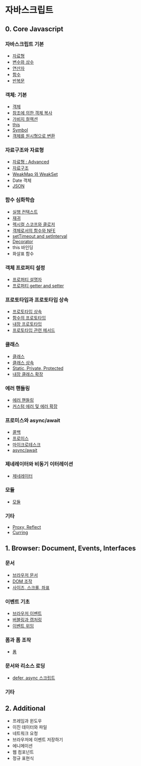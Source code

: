 # 자바스크립트

## 0. Core Javascript

### 자바스크립트 기본

- [자료형](/Language/Javascript/0.Core%20Javascript/Data%20Types.md)
- [변수와 상수](/Language/Javascript/0.Core%20Javascript/Variables.md)
- [연산자](/Language/Javascript/0.Core%20Javascript/Operators.md)
- [함수](/Language/Javascript/0.Core%20Javascript/Functions.md)
- [반복문](/Language/Javascript/0.Core%20Javascript/Iterators.md)

### 객체: 기본

- [객체](/Language/Javascript/0.Core%20Javascript/Objects.md)
- [참조에 의한 객체 복사](/Language/Javascript/0.Core%20Javascript/Object%20Reference%20and%20Copy.md)
- [가비지 컬렉션](/Language/Javascript/0.Core%20Javascript/Garbage%20Collections.md)
- [this](/Language/Javascript/0.Core%20Javascript/This.md)
- [Symbol](/Language/Javascript/0.Core%20Javascript/Symbols.md)
- [객체를 원시형으로 변환](/Language/Javascript/0.Core%20Javascript/Object%20to%20Primitive.md)

### 자료구조와 자료형

- [자료형 : Advanced](/Language/Javascript/0.Core%20Javascript/Data%20Types%20Advanced.md)
- [자료구조](/Language/Javascript/0.Core%20Javascript/Data%20Structures.md)
- [WeakMap 와 WeakSet](/Language/Javascript/0.Core%20Javascript/WeakMap%20and%20WeakSet.md)
- Date 객체
- [JSON](/Language/Javascript/0.Core%20Javascript/JSON.md)

### 함수 심화학습

- [실행 컨텍스트](/Language/Javascript/0.Core%20Javascript/Execution%20Context.md)
- [재귀](/Language/Javascript/0.Core%20Javascript/Recursion.md)
- [렉시컬 스코프와 클로저](/Language/Javascript/0.Core%20Javascript/Lexical%20Scope%20and%20Closure.md)
- [객체로서의 함수와 NFE](/Language/Javascript/0.Core%20Javascript/Function%20Object%20and%20NFE.md)
- [setTimeout and setInterval](/Language/Javascript/0.Core%20Javascript/SetTimeout%20and%20SetInterval.md)
- [Decorator](/Language/Javascript/0.Core%20Javascript/Decorators.md)
- this 바인딩
- 화살표 함수

### 객체 프로퍼티 설정

- [프로퍼티 설명자](/Language/Javascript/0.Core%20Javascript/Property%20Flags%20and%20Descriptors.md)
- [프로퍼티 getter and setter](/Language/Javascript/0.Core%20Javascript/Property%20Getter%20and%20Setter.md)

### 프로토타입과 프로토타입 상속

- [프로토타입 상속](/Language/Javascript/0.Core%20Javascript/Prototypal%20Inheritance.md)
- [함수의 프로토타입](/Language/Javascript/0.Core%20Javascript/Function's%20Prototype.md)
- [내장 프로토타입](/Language/Javascript/0.Core%20Javascript/Native%20Prototype.md)
- [프로토타입 관련 메서드](/Language/Javascript/0.Core%20Javascript/Prototype%20Methods.md)

### 클래스

- [클래스](/Language/Javascript/0.Core%20Javascript/Class.md)
- [클래스 상속](/Language/Javascript/0.Core%20Javascript/Class%20Inheritance.md)
- [Static, Private, Protected](/Language/Javascript/0.Core%20Javascript/Static,%20Private,%20Protected.md)
- [내장 클래스 확장](/Language/Javascript/0.Core%20Javascript/Extending%20Built-in%20Classes.md)

### 에러 핸들링

- [에러 핸들링](/Language/Javascript/0.Core%20Javascript/Error%20Handling.md)
- [커스텀 에러 및 에러 확장](/Language/Javascript/0.Core%20Javascript/Custom%20Errors.md)

### 프로미스와 async/await

- [콜백](/Language/Javascript/0.Core%20Javascript/Callback.md)
- [프로미스](/Language/Javascript/0.Core%20Javascript/Promise.md)
- [마이크로테스크](/Language/Javascript/0.Core%20Javascript/Microtask.md)
- [async/await](/Language/Javascript/0.Core%20Javascript/Async.Await.md)

### 제네레이터와 비동기 이터레이션

- [제네레이터](/Language/Javascript/0.Core%20Javascript/Generator.md)

### 모듈

- [모듈](/Language/Javascript/0.Core%20Javascript/Modules.md)

### 기타

- [Proxy, Reflect]()
- [Curring]()

## 1. Browser: Document, Events, Interfaces

### 문서

- [브라우저 문서](/Language/Javascript/1.Browser/Document.md)
- [DOM 조작](/Language/Javascript/1.Browser/DOM.md)
- [사이즈, 스크롤, 좌표](/Language/Javascript/1.Browser/Size,Scroll,Coordinates.md)

### 이벤트 기초

- [브라우저 이벤트](/Language/Javascript/1.Browser/Broswer_Event.md)
- [버블링과 캡처링](/Language/Javascript/1.Browser/Bubbling_and_Capturing.md)
- [이벤트 위임](/Language/Javascript/1.Browser/Event_Delegation.md)

### 폼과 폼 조작

- [폼](/Language/Javascript/1.Browser/Form.md)

### 문서와 리소스 로딩

- [defer, async 스크립트](/Language/Javascript/1.Browser/Defer,Async.md)

### 기타

## 2. Additional

- 프레임과 윈도우
- 이진 데이터와 파일
- 네트워크 요청
- 브라우저에 이벤트 저장하기
- 에니메이션
- 웹 컴포넌트
- 정규 표현식
